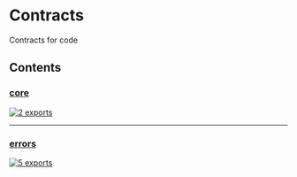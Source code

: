 # Contracts

<!-- SUMMARY:START -->

Contracts for code

<!-- SUMMARY:END -->

## Contents

<!-- TOC:START -->
### [core](https://github.com/JanMalch/ts-experiments/blob/master/src/contracts/core.ts)

[![2 exports](https://img.shields.io/badge/exports-2-blue)](https://github.com/JanMalch/ts-experiments/blob/master/src/contracts/core.ts)

---

### [errors](https://github.com/JanMalch/ts-experiments/blob/master/src/contracts/errors.ts)

[![5 exports](https://img.shields.io/badge/exports-5-blue)](https://github.com/JanMalch/ts-experiments/blob/master/src/contracts/errors.ts)
<!-- TOC:END -->
